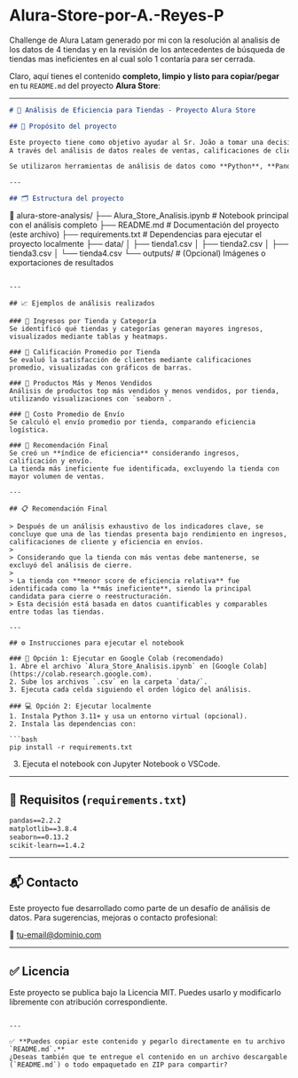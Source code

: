 # Alura-Store-por-A.-Reyes-P
Challenge de Alura Latam generado por mi con la resolución al analisis de los datos de 4 tiendas y en la revisión de los antecedentes de búsqueda de tiendas mas ineficientes en al cual solo 1 contaría para ser cerrada.

Claro, aquí tienes el contenido **completo, limpio y listo para copiar/pegar** en tu `README.md` del proyecto **Alura Store**:

---

```markdown
# 🛒 Análisis de Eficiencia para Tiendas - Proyecto Alura Store

## 📌 Propósito del proyecto

Este proyecto tiene como objetivo ayudar al Sr. João a tomar una decisión estratégica respecto al cierre de una de las tiendas de la cadena **Alura Store** para iniciar un nuevo emprendimiento.  
A través del análisis de datos reales de ventas, calificaciones de clientes, envíos y productos, se determina cuál tienda es la menos eficiente.  

Se utilizaron herramientas de análisis de datos como **Python**, **Pandas**, **Matplotlib**, **Seaborn** y **Scikit-Learn** para realizar una evaluación integral de desempeño.

---

## 🗂️ Estructura del proyecto

```

📁 alura-store-analysis/
├── Alura\_Store\_Analisis.ipynb   # Notebook principal con el análisis completo
├── README.md                    # Documentación del proyecto (este archivo)
├── requirements.txt             # Dependencias para ejecutar el proyecto localmente
├── data/
│   ├── tienda1.csv
│   ├── tienda2.csv
│   ├── tienda3.csv
│   └── tienda4.csv
└── outputs/                     # (Opcional) Imágenes o exportaciones de resultados

````

---

## 📈 Ejemplos de análisis realizados

### 🔹 Ingresos por Tienda y Categoría
Se identificó qué tiendas y categorías generan mayores ingresos, visualizados mediante tablas y heatmaps.

### 🔹 Calificación Promedio por Tienda
Se evaluó la satisfacción de clientes mediante calificaciones promedio, visualizadas con gráficos de barras.

### 🔹 Productos Más y Menos Vendidos
Análisis de productos top más vendidos y menos vendidos, por tienda, utilizando visualizaciones con `seaborn`.

### 🔹 Costo Promedio de Envío
Se calculó el envío promedio por tienda, comparando eficiencia logística.

### 🔹 Recomendación Final
Se creó un **índice de eficiencia** considerando ingresos, calificación y envío.  
La tienda más ineficiente fue identificada, excluyendo la tienda con mayor volumen de ventas.

---

## 📋 Recomendación Final

> Después de un análisis exhaustivo de los indicadores clave, se concluye que una de las tiendas presenta bajo rendimiento en ingresos, calificaciones de cliente y eficiencia en envíos.  
>  
> Considerando que la tienda con más ventas debe mantenerse, se excluyó del análisis de cierre.  
>  
> La tienda con **menor score de eficiencia relativa** fue identificada como la **más ineficiente**, siendo la principal candidata para cierre o reestructuración.  
> Esta decisión está basada en datos cuantificables y comparables entre todas las tiendas.

---

## ⚙️ Instrucciones para ejecutar el notebook

### 🧪 Opción 1: Ejecutar en Google Colab (recomendado)
1. Abre el archivo `Alura_Store_Analisis.ipynb` en [Google Colab](https://colab.research.google.com).
2. Sube los archivos `.csv` en la carpeta `data/`.
3. Ejecuta cada celda siguiendo el orden lógico del análisis.

### 💻 Opción 2: Ejecutar localmente
1. Instala Python 3.11+ y usa un entorno virtual (opcional).
2. Instala las dependencias con:

```bash
pip install -r requirements.txt
````

3. Ejecuta el notebook con Jupyter Notebook o VSCode.

---

## 🧾 Requisitos (`requirements.txt`)

```txt
pandas==2.2.2
matplotlib==3.8.4
seaborn==0.13.2
scikit-learn==1.4.2
```

---

## 📬 Contacto

Este proyecto fue desarrollado como parte de un desafío de análisis de datos.
Para sugerencias, mejoras o contacto profesional:

📧 [tu-email@dominio.com](mailto:tu-email@dominio.com)

---

## ✅ Licencia

Este proyecto se publica bajo la Licencia MIT.
Puedes usarlo y modificarlo libremente con atribución correspondiente.

```

---

✅ **Puedes copiar este contenido y pegarlo directamente en tu archivo `README.md`.**  
¿Deseas también que te entregue el contenido en un archivo descargable (`README.md`) o todo empaquetado en ZIP para compartir?
```


